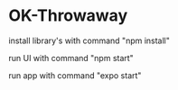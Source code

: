 # OK-Throwaway
install library's with command "npm install"

run UI with command "npm start"

run app with command "expo start"
